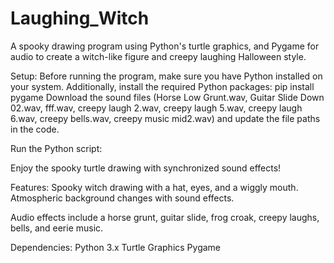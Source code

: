 # Laughing_Witch
 
 A spooky drawing program using Python's turtle graphics, and Pygame for audio to create a witch-like figure and creepy laughing Halloween style.

Setup:
Before running the program, make sure you have Python installed on your system. Additionally, install the required Python packages:
pip install pygame
Download the sound files (Horse Low Grunt.wav, Guitar Slide Down 02.wav, fff.wav, creepy laugh 2.wav, creepy laugh 5.wav, creepy laugh 6.wav, creepy bells.wav, creepy music mid2.wav) and update the file paths in the code.

Run the Python script:

Enjoy the spooky turtle drawing with synchronized sound effects!

Features:
Spooky witch drawing with a hat, eyes, and a wiggly mouth.
Atmospheric background changes with sound effects.

Audio effects include a horse grunt, guitar slide, frog croak, creepy laughs, bells, and eerie music.

Dependencies:
Python 3.x
Turtle Graphics
Pygame
